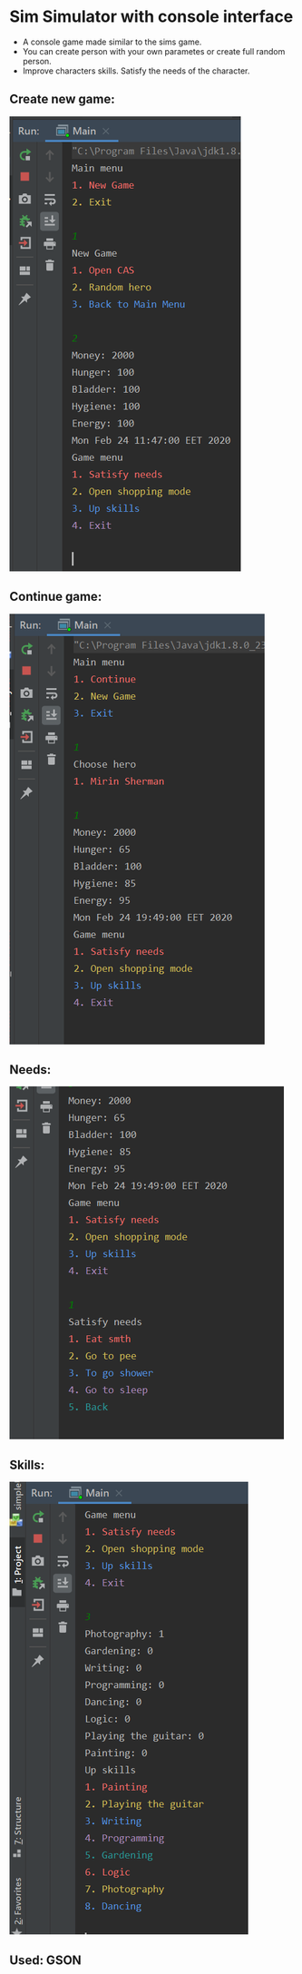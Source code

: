 # Sim Simulator with console interface

+ A console game made similar to the sims game.
+ You can create person with your own parametes or create full random person. 
+ Improve characters skills. Satisfy the needs of the character.

## Create new game:
![Image alt](https://github.com/emmilaze/Console-SimSimulator/raw/master/images/SimConsole1.png)

## Continue game:
![Image alt](https://github.com/emmilaze/Console-SimSimulator/raw/master/images/Continue.png)

## Needs:
![Image alt](https://github.com/emmilaze/Console-SimSimulator/raw/master/images/needs.png)

## Skills:
![Image alt](https://github.com/emmilaze/Console-SimSimulator/raw/master/images/skills.png)

## Used: GSON
